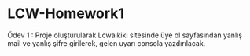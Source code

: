 # LCW-Homework1
Ödev 1 : Proje oluşturularak Lcwaikiki sitesinde üye ol sayfasından yanlış mail ve yanlış şifre girilerek, gelen uyarı consola yazdırılacak.
